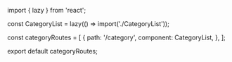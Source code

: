 import { lazy } from 'react';

const CategoryList = lazy(() => import('./CategoryList'));

const categoryRoutes = [
    {
        path: '/category',
        component: CategoryList,
    },
];

export default categoryRoutes;

